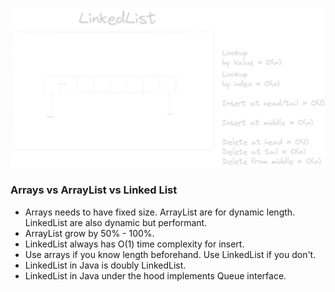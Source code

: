 ![Time Complexity of LinkedList](./img.png)

### Arrays vs ArrayList vs Linked List

- Arrays needs to have fixed size. ArrayList are for dynamic length. LinkedList are also dynamic but performant.
- ArrayList grow by 50% - 100%.
- LinkedList always has O(1) time complexity for insert.
- Use arrays if you know length beforehand. Use LinkedList if you don't.
- LinkedList in Java is doubly LinkedList.
- LinkedList in Java under the hood implements Queue interface.
